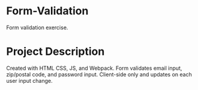 # Form-Validation

Form validation exercise.

# Project Description

Created with HTML CSS, JS, and Webpack. 
Form validates email input, zip/postal code, and password input. Client-side only
and updates on each user input change.